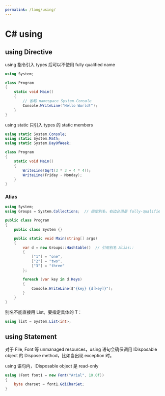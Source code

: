 ```yaml
---
permalink: /lang/using/
---
```


# C# using

## using Directive

using 指令引入 types 后可以不使用 fully qualified name

```cs
using System;

class Program
{
    static void Main()
    {
        // 省略 namespace System.Console
        Console.WriteLine("Hello World!");
    }
}
```

using static 只引入 types 的 static members

```cs
using static System.Console;
using static System.Math;
using static System.DayOfWeek;

class Program
{
    static void Main()
    {
        WriteLine(Sqrt(3 * 3 + 4 * 4));
        WriteLine(Friday - Monday);
    }
}
```

### Alias


```cs
using System;
using Groups = System.Collections;  // 指定别名，右边必须是 fully-qualified type

public class Program
{
    public class System {}

    public static void Main(string[] args)
    {
        var d = new Groups::Hashtable()  // 引用别名 Alias::
        {
            ["1"] = "one",
            ["2"] = "two",
            ["3"] = "three"
        };

        foreach (var key in d.Keys)
        {
            Console.WriteLine($"{key} {d[key]}");
        }
    }
}
```

别名不能直接用 List<T>，要指定具体的 T：

```cs
using list = System.List<int>;
```

## using Statement

对于 File, Font 等 unmanaged resources，using 语句会确保调用 IDisposable object 的 Dispose method，比如当出现 exception 时。

using 语句内，IDisposable object 是 read-only

```cs
using (Font font1 = new Font("Arial", 10.0f))
{
    byte charset = font1.GdiCharSet;
}
```
